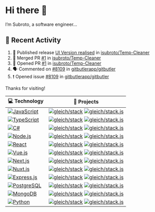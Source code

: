 # Hi there 👋

I’m Subroto, a software engineer...

## 📝 Recent Activity

<!--START_SECTION:activity-->
1. 🚀 Published release [UI Version realised](https://github.com/isubroto/Temp-Cleaner/releases/tag/2.0.0) in [isubroto/Temp-Cleaner](https://github.com/isubroto/Temp-Cleaner)
2. 🎉 Merged PR [#1](https://github.com/isubroto/Temp-Cleaner/pull/1) in [isubroto/Temp-Cleaner](https://github.com/isubroto/Temp-Cleaner)
3. 💪 Opened PR [#1](https://github.com/isubroto/Temp-Cleaner/pull/1) in [isubroto/Temp-Cleaner](https://github.com/isubroto/Temp-Cleaner)
4. 🗣 Commented on [#8109](https://github.com/gitbutlerapp/gitbutler/issues/8109#issuecomment-2799946513) in [gitbutlerapp/gitbutler](https://github.com/gitbutlerapp/gitbutler)
5. ❗ Opened issue [#8109](https://github.com/gitbutlerapp/gitbutler/issues/8109) in [gitbutlerapp/gitbutler](https://github.com/gitbutlerapp/gitbutler)
<!--END_SECTION:activity-->

Thanks for visiting!
<!-- START OF PROFILE STACK, DO NOT REMOVE -->
| 💻 **Technology** | 🚀 **Projects** |
| - | - |
| [![JavaScript](https://img.shields.io/static/v1?label=&message=JavaScript&color=F7DF1E&logo=javascript&logoColor=FFFFFF)](https://www.javascript.com/) | [![gleich/stack](https://img.shields.io/static/v1?label=&message=stack&color=000605&logo=github&logoColor=FFFFFF&labelColor=000605)](https://github.com/gleich/stack) [![gleich/stack.js](https://img.shields.io/static/v1?label=&message=stack.js&color=000605&logo=github&logoColor=FFFFFF&labelColor=000605)](https://github.com/gleich/stack.js) |
| [![TypeScript](https://img.shields.io/static/v1?label=&message=TypeScript&color=007ACC&logo=typescript&logoColor=FFFFFF)](https://www.typescriptlang.org/) | [![gleich/stack](https://img.shields.io/static/v1?label=&message=stack&color=000605&logo=github&logoColor=FFFFFF&labelColor=000605)](https://github.com/gleich/stack) [![gleich/stack.js](https://img.shields.io/static/v1?label=&message=stack.js&color=000605&logo=github&logoColor=FFFFFF&labelColor=000605)](https://github.com/gleich/stack.js) |
| [![C#](https://img.shields.io/static/v1?label=&message=C#&color=239120&logo=csharp&logoColor=FFFFFF)](https://learn.microsoft.com/en-us/dotnet/csharp/) | [![gleich/stack](https://img.shields.io/static/v1?label=&message=stack&color=000605&logo=github&logoColor=FFFFFF&labelColor=000605)](https://github.com/gleich/stack) [![gleich/stack.js](https://img.shields.io/static/v1?label=&message=stack.js&color=000605&logo=github&logoColor=FFFFFF&labelColor=000605)](https://github.com/gleich/stack.js) |
| [![Node.js](https://img.shields.io/static/v1?label=&message=Node.js&color=8CC84B&logo=nodejs&logoColor=FFFFFF)](https://nodejs.org/) | [![gleich/stack](https://img.shields.io/static/v1?label=&message=stack&color=000605&logo=github&logoColor=FFFFFF&labelColor=000605)](https://github.com/gleich/stack) [![gleich/stack.js](https://img.shields.io/static/v1?label=&message=stack.js&color=000605&logo=github&logoColor=FFFFFF&labelColor=000605)](https://github.com/gleich/stack.js) |
| [![React](https://img.shields.io/static/v1?label=&message=React&color=61DAFB&logo=react&logoColor=FFFFFF)](https://reactjs.org/) | [![gleich/stack](https://img.shields.io/static/v1?label=&message=stack&color=000605&logo=github&logoColor=FFFFFF&labelColor=000605)](https://github.com/gleich/stack) [![gleich/stack.js](https://img.shields.io/static/v1?label=&message=stack.js&color=000605&logo=github&logoColor=FFFFFF&labelColor=000605)](https://github.com/gleich/stack.js) |
| [![Vue.js](https://img.shields.io/static/v1?label=&message=Vue.js&color=42B883&logo=vuejs&logoColor=FFFFFF)](https://vuejs.org/) | [![gleich/stack](https://img.shields.io/static/v1?label=&message=stack&color=000605&logo=github&logoColor=FFFFFF&labelColor=000605)](https://github.com/gleich/stack) [![gleich/stack.js](https://img.shields.io/static/v1?label=&message=stack.js&color=000605&logo=github&logoColor=FFFFFF&labelColor=000605)](https://github.com/gleich/stack.js) |
| [![Next.js](https://img.shields.io/static/v1?label=&message=Next.js&color=000000&logo=nextjs&logoColor=FFFFFF)](https://nextjs.org/) | [![gleich/stack](https://img.shields.io/static/v1?label=&message=stack&color=000605&logo=github&logoColor=FFFFFF&labelColor=000605)](https://github.com/gleich/stack) [![gleich/stack.js](https://img.shields.io/static/v1?label=&message=stack.js&color=000605&logo=github&logoColor=FFFFFF&labelColor=000605)](https://github.com/gleich/stack.js) |
| [![Nuxt.js](https://img.shields.io/static/v1?label=&message=Nuxt.js&color=00DC82&logo=nuxtjs&logoColor=FFFFFF)](https://nuxtjs.org/) | [![gleich/stack](https://img.shields.io/static/v1?label=&message=stack&color=000605&logo=github&logoColor=FFFFFF&labelColor=000605)](https://github.com/gleich/stack) [![gleich/stack.js](https://img.shields.io/static/v1?label=&message=stack.js&color=000605&logo=github&logoColor=FFFFFF&labelColor=000605)](https://github.com/gleich/stack.js) |
| [![Express.js](https://img.shields.io/static/v1?label=&message=Express.js&color=000000&logo=express&logoColor=FFFFFF)](https://expressjs.com/) | [![gleich/stack](https://img.shields.io/static/v1?label=&message=stack&color=000605&logo=github&logoColor=FFFFFF&labelColor=000605)](https://github.com/gleich/stack) [![gleich/stack.js](https://img.shields.io/static/v1?label=&message=stack.js&color=000605&logo=github&logoColor=FFFFFF&labelColor=000605)](https://github.com/gleich/stack.js) |
| [![PostgreSQL](https://img.shields.io/static/v1?label=&message=PostgreSQL&color=336791&logo=postgresql&logoColor=FFFFFF)](https://www.postgresql.org/) | [![gleich/stack](https://img.shields.io/static/v1?label=&message=stack&color=000605&logo=github&logoColor=FFFFFF&labelColor=000605)](https://github.com/gleich/stack) [![gleich/stack.js](https://img.shields.io/static/v1?label=&message=stack.js&color=000605&logo=github&logoColor=FFFFFF&labelColor=000605)](https://github.com/gleich/stack.js) |
| [![MongoDB](https://img.shields.io/static/v1?label=&message=MongoDB&color=47A248&logo=mongodb&logoColor=FFFFFF)](https://www.mongodb.com/) | [![gleich/stack](https://img.shields.io/static/v1?label=&message=stack&color=000605&logo=github&logoColor=FFFFFF&labelColor=000605)](https://github.com/gleich/stack) [![gleich/stack.js](https://img.shields.io/static/v1?label=&message=stack.js&color=000605&logo=github&logoColor=FFFFFF&labelColor=000605)](https://github.com/gleich/stack.js) |
| [![Python](https://img.shields.io/static/v1?label=&message=Python&color=3776AB&logo=python&logoColor=FFFFFF)](https://www.python.org/) | [![gleich/stack](https://img.shields.io/static/v1?label=&message=stack&color=000605&logo=github&logoColor=FFFFFF&labelColor=000605)](https://github.com/gleich/stack) [![gleich/stack.js](https://img.shields.io/static/v1?label=&message=stack.js&color=000605&logo=github&logoColor=FFFFFF&labelColor=000605)](https://github.com/gleich/stack.js) |
<!-- END OF PROFILE STACK, DO NOT REMOVE -->